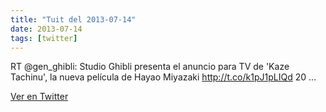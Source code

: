 ```yaml
---
title: "Tuit del 2013-07-14"
date: 2013-07-14
tags: [twitter]
---
```


RT @gen_ghibli: Studio Ghibli presenta el anuncio para TV de 'Kaze Tachinu', la nueva película de Hayao Miyazaki http://t.co/k1pJ1pLIQd 20 …



[Ver en Twitter](https://twitter.com/i/web/status/356204093494140928)
